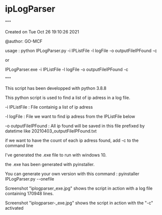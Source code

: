 # ipLogParser
"""

Created on Tue Oct 26 19:10:26 2021

@author: GO-MCF

usage : python IPLogParser.py -i IPListFile -l logFile -o outputFileIPFound -c
  
or
  
IPLogParser.exe -i IPListFile -l logFile -o outputFileIPFound -c
  
"""

This script has been developped with python 3.8.8

This python script is used to find a list of ip adress in a log file.

-i IPListFile : File containig a list of ip adress

-l logFile : File we want to find ip adress from the IPListFile below

-o outputFileIPFound : All ip found will be saved in this file prefixed by datetime like 20210403_outputFileIPFound.txt

if we want to have the count of each ip adress found, add -c to the command line


I've generated the .exe file to run with windows 10.

the .exe has been generated with pyinstaller.

You can generate your own version with this command : pyinstaller IPLogParser.py --onefile

  
Screenshot "iplogparser_exe.jpg" shows the script in action with a log file containing 170948 lines.

Screenshot "iplogparser-_exe.jpg" shows the script in action with the "-c" activated
  
